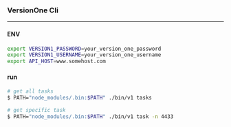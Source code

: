 ### VersionOne Cli
----
#### ENV
```bash
export VERSION1_PASSWORD=your_version_one_password
export VERSION1_USERNAME=your_version_one_username
export API_HOST=www.somehost.com
```

#### run
```bash
# get all tasks
$ PATH="node_modules/.bin:$PATH" ./bin/v1 tasks

# get specific task
$ PATH="node_modules/.bin:$PATH" ./bin/v1 task -n 4433
```

